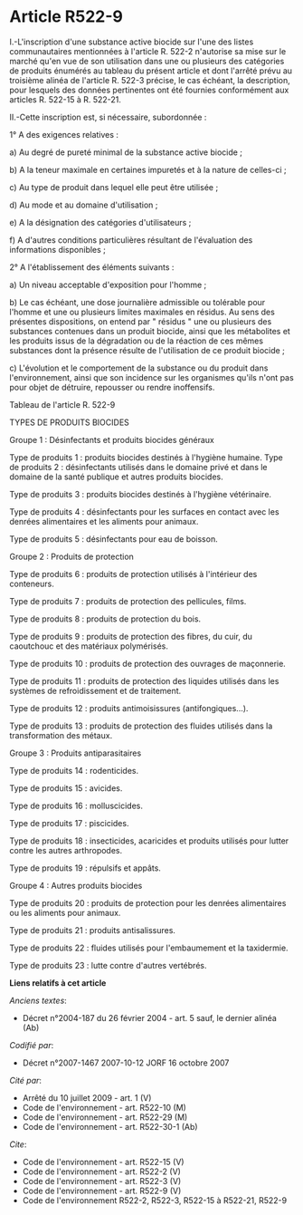 # Article R522-9

I.-L'inscription d'une substance active biocide sur l'une des listes communautaires mentionnées à l'article R. 522-2
n'autorise sa mise sur le marché qu'en vue de son utilisation dans une ou plusieurs des catégories de produits énumérés au
tableau du présent article et dont l'arrêté prévu au troisième alinéa de l'article R. 522-3 précise, le cas échéant, la
description, pour lesquels des données pertinentes ont été fournies conformément aux articles R. 522-15 à R. 522-21. 

II.-Cette inscription est, si nécessaire, subordonnée : 

1° A des exigences relatives : 

a) Au degré de pureté minimal de la substance active biocide ; 

b) A la teneur maximale en certaines impuretés et à la nature de celles-ci ; 

c) Au type de produit dans lequel elle peut être utilisée ; 

d) Au mode et au domaine d'utilisation ; 

e) A la désignation des catégories d'utilisateurs ; 

f) A d'autres conditions particulières résultant de l'évaluation des informations disponibles ; 

2° A l'établissement des éléments suivants : 

a) Un niveau acceptable d'exposition pour l'homme ; 

b) Le cas échéant, une dose journalière admissible ou tolérable pour l'homme et une ou plusieurs limites maximales en
résidus. Au sens des présentes dispositions, on entend par " résidus " une ou plusieurs des substances contenues dans un
produit biocide, ainsi que les métabolites et les produits issus de la dégradation ou de la réaction de ces mêmes substances
dont la présence résulte de l'utilisation de ce produit biocide ; 

c) L'évolution et le comportement de la substance ou du produit dans l'environnement, ainsi que son incidence sur les
organismes qu'ils n'ont pas pour objet de détruire, repousser ou rendre inoffensifs. 

Tableau de l'article R. 522-9

TYPES DE PRODUITS BIOCIDES 

Groupe 1 : Désinfectants et produits biocides généraux 

Type de produits 1 : produits biocides destinés à l'hygiène humaine. Type de produits 2 : désinfectants utilisés dans le
domaine privé et dans le domaine de la santé publique et autres produits biocides. 

Type de produits 3 : produits biocides destinés à l'hygiène vétérinaire. 

Type de produits 4 : désinfectants pour les surfaces en contact avec les denrées alimentaires et les aliments pour animaux. 

Type de produits 5 : désinfectants pour eau de boisson. 

Groupe 2 : Produits de protection 

Type de produits 6 : produits de protection utilisés à l'intérieur des conteneurs. 

Type de produits 7 : produits de protection des pellicules, films. 

Type de produits 8 : produits de protection du bois. 

Type de produits 9 : produits de protection des fibres, du cuir, du caoutchouc et des matériaux polymérisés. 

Type de produits 10 : produits de protection des ouvrages de maçonnerie. 

Type de produits 11 : produits de protection des liquides utilisés dans les systèmes de refroidissement et de traitement. 

Type de produits 12 : produits antimoisissures (antifongiques...). 

Type de produits 13 : produits de protection des fluides utilisés dans la transformation des métaux. 

Groupe 3 : Produits antiparasitaires 

Type de produits 14 : rodenticides. 

Type de produits 15 : avicides. 

Type de produits 16 : molluscicides. 

Type de produits 17 : piscicides. 

Type de produits 18 : insecticides, acaricides et produits utilisés pour lutter contre les autres arthropodes. 

Type de produits 19 : répulsifs et appâts. 

Groupe 4 : Autres produits biocides 

Type de produits 20 : produits de protection pour les denrées alimentaires ou les aliments pour animaux. 

Type de produits 21 : produits antisalissures. 

Type de produits 22 : fluides utilisés pour l'embaumement et la taxidermie. 

Type de produits 23 : lutte contre d'autres vertébrés.

**Liens relatifs à cet article**

_Anciens textes_:

  - Décret n°2004-187 du 26 février 2004 - art. 5 sauf, le dernier alinéa (Ab)

_Codifié par_:

  - Décret n°2007-1467 2007-10-12 JORF 16 octobre 2007

_Cité par_:

  - Arrêté du 10 juillet 2009 - art. 1 (V)
  - Code de l'environnement - art. R522-10 (M)
  - Code de l'environnement - art. R522-29 (M)
  - Code de l'environnement - art. R522-30-1 (Ab)

_Cite_:

  - Code de l'environnement - art. R522-15 (V)
  - Code de l'environnement - art. R522-2 (V)
  - Code de l'environnement - art. R522-3 (V)
  - Code de l'environnement - art. R522-9 (V)
  - Code de l'environnement R522-2, R522-3, R522-15 à R522-21, R522-9
